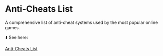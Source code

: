 # Anti-Cheats List
A comprehensive list of anti-cheat systems used by the most popular online games.

⬇️ See here:

[Anti-Cheats List](https://anti-cheats.github.io/list/)
